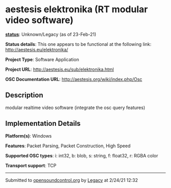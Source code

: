 # aestesis elektronika (RT modular video software)

**[status](../implementation-status.html)**: Unknown/Legacy (as of 23-Feb-21)

**Status details**: 
This one appears to be functional at the following link: http://aestesis.eu/elektronika/ 

**Project Type**: Software Application

**Project URL**: <http://aestesis.eu/sub/elektronika.html>

**OSC Documentation URL**: <http://aestesis.org/wiki/index.php/Osc>

## Description

modular realtime video software (integrate the osc query features)

## Implementation Details

**Platform(s)**: Windows

**Features**: Packet Parsing, Packet Construction, High Speed

**Supported OSC types**: i: int32, b: blob, s: string, f: float32, r: RGBA color

**Transport support**: TCP

---
Submitted to [opensoundcontrol.org](https://opensoundcontrol.org) by [Legacy](legacy-site.html) at 2/24/21 12:32
